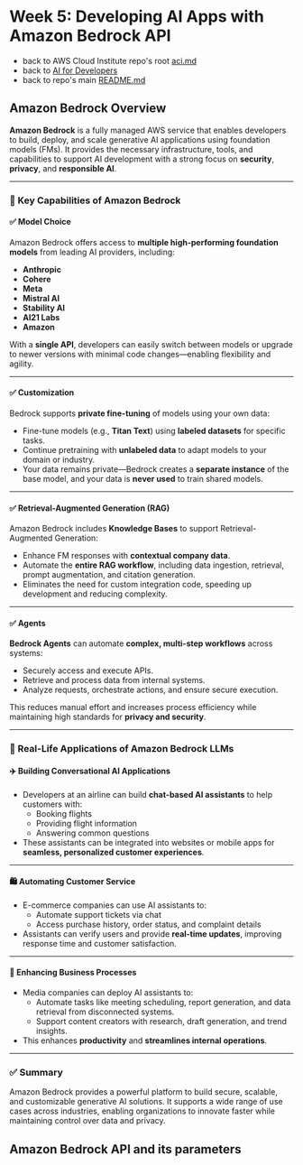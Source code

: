 # Week 5: Developing AI Apps with Amazon Bedrock API

* back to AWS Cloud Institute repo's root [aci.md](../aci.md)
* back to [AI for Developers](./ai-for-developers.md)
* back to repo's main [README.md](../../../README.md)

## Amazon Bedrock Overview

**Amazon Bedrock** is a fully managed AWS service that enables developers to build, deploy, and scale generative AI applications using foundation models (FMs). It provides the necessary infrastructure, tools, and capabilities to support AI development with a strong focus on **security**, **privacy**, and **responsible AI**.

---

### 🔹 Key Capabilities of Amazon Bedrock

#### ✅ Model Choice

Amazon Bedrock offers access to **multiple high-performing foundation models** from leading AI providers, including:

* **Anthropic**
* **Cohere**
* **Meta**
* **Mistral AI**
* **Stability AI**
* **AI21 Labs**
* **Amazon**

With a **single API**, developers can easily switch between models or upgrade to newer versions with minimal code changes—enabling flexibility and agility.

---

#### ✅ Customization

Bedrock supports **private fine-tuning** of models using your own data:

* Fine-tune models (e.g., **Titan Text**) using **labeled datasets** for specific tasks.
* Continue pretraining with **unlabeled data** to adapt models to your domain or industry.
* Your data remains private—Bedrock creates a **separate instance** of the base model, and your data is **never used** to train shared models.

---

#### ✅ Retrieval-Augmented Generation (RAG)

Amazon Bedrock includes **Knowledge Bases** to support Retrieval-Augmented Generation:

* Enhance FM responses with **contextual company data**.
* Automate the **entire RAG workflow**, including data ingestion, retrieval, prompt augmentation, and citation generation.
* Eliminates the need for custom integration code, speeding up development and reducing complexity.

---

#### ✅ Agents

**Bedrock Agents** can automate **complex, multi-step workflows** across systems:

* Securely access and execute APIs.
* Retrieve and process data from internal systems.
* Analyze requests, orchestrate actions, and ensure secure execution.

This reduces manual effort and increases process efficiency while maintaining high standards for **privacy and security**.

---

### 🔹 Real-Life Applications of Amazon Bedrock LLMs

#### ✈️ Building Conversational AI Applications

* Developers at an airline can build **chat-based AI assistants** to help customers with:
  * Booking flights
  * Providing flight information
  * Answering common questions
* These assistants can be integrated into websites or mobile apps for **seamless, personalized customer experiences**.

---

#### 🛍️ Automating Customer Service

* E-commerce companies can use AI assistants to:
  * Automate support tickets via chat
  * Access purchase history, order status, and complaint details
* Assistants can verify users and provide **real-time updates**, improving response time and customer satisfaction.

---

#### 🏢 Enhancing Business Processes

* Media companies can deploy AI assistants to:
  * Automate tasks like meeting scheduling, report generation, and data retrieval from disconnected systems.
  * Support content creators with research, draft generation, and trend insights.
* This enhances **productivity** and **streamlines internal operations**.

---

### ✅ Summary

Amazon Bedrock provides a powerful platform to build secure, scalable, and customizable generative AI solutions. It supports a wide range of use cases across industries, enabling organizations to innovate faster while maintaining control over data and privacy.




## Amazon Bedrock API and its parameters
